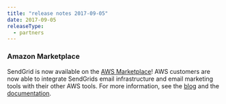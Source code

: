 ```yaml
---
title: "release notes 2017-09-05"
date: 2017-09-05
releaseType:
  - partners
---
```


###	Amazon Marketplace

SendGrid is now available on the <a href="https://aws.amazon.com/marketplace/pp/B074CQY6KB">AWS Marketplace</a>! AWS customers are now able to integrate SendGrids email infrastructure and email marketing tools with their other AWS tools. For more information, see the <a href="https://aws.amazon.com/blogs/apn/inside-sendgrids-expanded-relationship-with-aws/">blog</a> and the <a href="https://sendgrid.com/docs/API_Reference/Integrate/Partners/Amazon_Marketplace.html">documentation</a>.